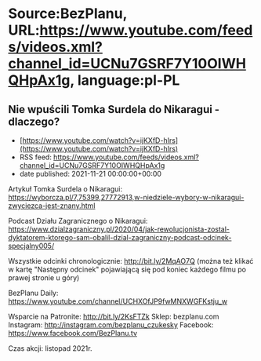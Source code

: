 # Source:BezPlanu, URL:https://www.youtube.com/feeds/videos.xml?channel_id=UCNu7GSRF7Y10OIWHQHpAx1g, language:pl-PL

## Nie wpuścili Tomka Surdela do Nikaragui - dlaczego?
 - [https://www.youtube.com/watch?v=ijKXfD-hIrs](https://www.youtube.com/watch?v=ijKXfD-hIrs)
 - RSS feed: https://www.youtube.com/feeds/videos.xml?channel_id=UCNu7GSRF7Y10OIWHQHpAx1g
 - date published: 2021-11-21 00:00:00+00:00

Artykuł Tomka Surdela o Nikaragui: https://wyborcza.pl/7,75399,27772913,w-niedziele-wybory-w-nikaragui-zwyciezca-jest-znany.html

Podcast Działu Zagranicznego o Nikaragui:
https://www.dzialzagraniczny.pl/2020/04/jak-rewolucjonista-zostal-dyktatorem-ktorego-sam-obalil-dzial-zagraniczny-podcast-odcinek-specjalny005/

Wszystkie odcinki chronologicznie: http://bit.ly/2MqAO7Q
(można też klikać w kartę "Następny odcinek" pojawiającą się pod koniec każdego filmu po prawej stronie u góry)

BezPlanu Daily: https://www.youtube.com/channel/UCHXOfJP9fwMNXWGFKstju_w

Wsparcie na Patronite: http://bit.ly/2KsFTZk 
Sklep: bezplanu.com
Instagram: http://instagram.com/bezplanu_czukesky 
Facebook: https://www.facebook.com/BezPlanu.tv

Czas akcji: listopad 2021r.

